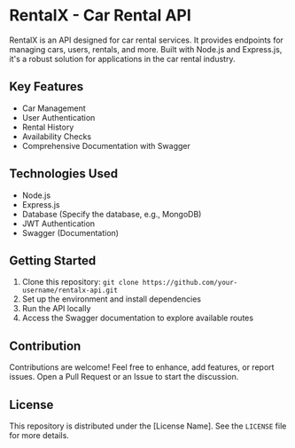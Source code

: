 # RentalX - Car Rental API

RentalX is an API designed for car rental services. It provides endpoints for managing cars, users, rentals, and more. Built with Node.js and Express.js, it's a robust solution for applications in the car rental industry.

## Key Features

- Car Management
- User Authentication
- Rental History
- Availability Checks
- Comprehensive Documentation with Swagger

## Technologies Used

- Node.js
- Express.js
- Database (Specify the database, e.g., MongoDB)
- JWT Authentication
- Swagger (Documentation)

## Getting Started

1. Clone this repository: `git clone https://github.com/your-username/rentalx-api.git`
2. Set up the environment and install dependencies
3. Run the API locally
4. Access the Swagger documentation to explore available routes

## Contribution

Contributions are welcome! Feel free to enhance, add features, or report issues. Open a Pull Request or an Issue to start the discussion.

## License

This repository is distributed under the [License Name]. See the `LICENSE` file for more details.
